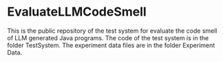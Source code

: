# EvaluateLLMCodeSmell
This is the public repository of the test system for evaluate the code smell of LLM generated Java programs. 
The code of the test system is in the folder TestSystem. 
The experiment data files are in the folder Experiment Data. 
